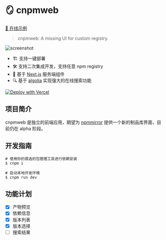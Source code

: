 # 🪞 cnpmweb

[🚀 在线示例](https://cnpmweb.vercel.app/)

> cnpmweb: A missing UI for custom registry.

![screenshot](https://github.com/cnpm/cnpmweb/blob/main/snap.png)

* 🏗️ 支持一键部署
* 🛠️ 支持二次集成开发，支持任意 npm registry
* 🚀 基于 [Next.js](https://nextjs.org/docs/app/building-your-application/data-fetching) 服务端组件
* 🔍 基于 [algolia](https://github.com/algolia/npm-search#using-the-public-index) 实现强大的在线搜索功能

[![Deploy with Vercel](https://vercel.com/button)](https://vercel.com/new/clone?repository-url=https://github.com/cnpm/cnpmweb)

## 项目简介

cnpmweb 是独立的前端应用，期望为 [npmmirror](https://npmmirror.com) 提供一个新的制品库界面，目前仍在 alpha 阶段。
## 开发指南

```shell
# 使用你的首选的包管理工具进行依赖安装
$ cnpm i

# 启动本地开发环境
$ cnpm run dev

```

## 功能计划

- [x] 产物预览
- [x] 依赖信息
- [x] 版本列表
- [x] 版本选择
- [ ] 搜索结果
